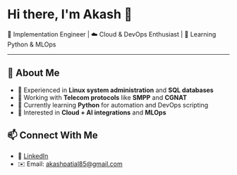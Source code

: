 # Hi there, I'm Akash 👋  

💼 Implementation Engineer | ☁️ Cloud & DevOps Enthusiast | 📖 Learning Python & MLOps  

---

## 🚀 About Me
- 🔹 Experienced in **Linux system administration** and **SQL databases**    
- 🔹 Working with **Telecom protocols** like **SMPP** and **CGNAT**  
- 🔹 Currently learning **Python** for automation and DevOps scripting  
- 🔹 Interested in **Cloud + AI integrations** and **MLOps**


## 📫 Connect With Me
- 💼 [LinkedIn](https://www.linkedin.com/in/akash-patial-bb9a0b193/)  
- ✉️ Email: akashpatial85@gmail.com 

